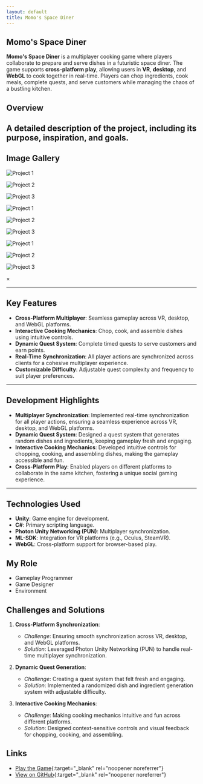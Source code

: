 ```yaml
---
layout: default
title: Momo's Space Diner
---
```


## Momo's Space Diner
**Momo's Space Diner** is a multiplayer cooking game where players collaborate to prepare and serve dishes in a futuristic space diner. The game supports **cross-platform play**, allowing users in **VR**, **desktop**, and **WebGL** to cook together in real-time. Players can chop ingredients, cook meals, complete quests, and serve customers while managing the chaos of a bustling kitchen.

## Overview
A detailed description of the project, including its purpose, inspiration, and goals.
---

## Image Gallery

<div class="gallery">
    <div class="gallery-item">
        <img src="{{ site.baseurl }}/assets/images/Momo.png" alt="Project 1" onclick="openLightbox(this)">
        <p></p>
    </div>
    <div class="gallery-item">
        <img src="{{ site.baseurl }}/assets/images/SD_1.png" alt="Project 2" onclick="openLightbox(this)">
        <p></p>
    </div>
    <div class="gallery-item">
        <img src="{{ site.baseurl }}/assets/images/SD_2.png" alt="Project 3" onclick="openLightbox(this)">
        <p></p>
    </div>
    <div class="gallery-item">
        <img src="{{ site.baseurl }}/assets/images/SD_3.png" alt="Project 1" onclick="openLightbox(this)">
        <p></p>
    </div>
    <div class="gallery-item">
        <img src="{{ site.baseurl }}/assets/images/SD_4.png" alt="Project 2" onclick="openLightbox(this)">
        <p></p>
    </div>
    <div class="gallery-item">
        <img src="{{ site.baseurl }}/assets/images/SD_5.png" alt="Project 3" onclick="openLightbox(this)">
        <p></p>
    </div>
    <div class="gallery-item">
        <img src="{{ site.baseurl }}/assets/images/SD_6.png" alt="Project 1" onclick="openLightbox(this)">
        <p></p>
    </div>
    <div class="gallery-item">
        <img src="{{ site.baseurl }}/assets/images/SD_7.png" alt="Project 2" onclick="openLightbox(this)">
        <p></p>
    </div>
    <div class="gallery-item">
        <img src="{{ site.baseurl }}/assets/images/SD_8.png" alt="Project 3" onclick="openLightbox(this)">
        <p></p>
    </div>
</div>


<!-- Lightbox Modal -->
<div id="lightbox" class="lightbox" onclick="closeLightbox()">
    <span class="close">&times;</span>
    <img id="lightbox-img" class="lightbox-content">
</div>

---
## Key Features

- **Cross-Platform Multiplayer**: Seamless gameplay across VR, desktop, and WebGL platforms.
- **Interactive Cooking Mechanics**: Chop, cook, and assemble dishes using intuitive controls.
- **Dynamic Quest System**: Complete timed quests to serve customers and earn points.
- **Real-Time Synchronization**: All player actions are synchronized across clients for a cohesive multiplayer experience.
- **Customizable Difficulty**: Adjustable quest complexity and frequency to suit player preferences.

---

## Development Highlights

- **Multiplayer Synchronization**: Implemented real-time synchronization for all player actions, ensuring a seamless experience across VR, desktop, and WebGL platforms.
- **Dynamic Quest System**: Designed a quest system that generates random dishes and ingredients, keeping gameplay fresh and engaging.
- **Interactive Cooking Mechanics**: Developed intuitive controls for chopping, cooking, and assembling dishes, making the gameplay accessible and fun.
- **Cross-Platform Play**: Enabled players on different platforms to collaborate in the same kitchen, fostering a unique social gaming experience.

---

## Technologies Used
- **Unity**: Game engine for development.
- **C#**: Primary scripting language.
- **Photon Unity Networking (PUN)**: Multiplayer synchronization.
- **ML-SDK**: Integration for VR platforms (e.g., Oculus, SteamVR).
- **WebGL**: Cross-platform support for browser-based play.

## My Role
- Gameplay Programmer
- Game Designer
- Environment

## Challenges and Solutions

1. **Cross-Platform Synchronization**:
   - *Challenge*: Ensuring smooth synchronization across VR, desktop, and WebGL platforms.
   - *Solution*: Leveraged Photon Unity Networking (PUN) to handle real-time multiplayer synchronization.

2. **Dynamic Quest Generation**:
   - *Challenge*: Creating a quest system that felt fresh and engaging.
   - *Solution*: Implemented a randomized dish and ingredient generation system with adjustable difficulty.

3. **Interactive Cooking Mechanics**:
   - *Challenge*: Making cooking mechanics intuitive and fun across different platforms.
   - *Solution*: Designed context-sensitive controls and visual feedback for chopping, cooking, and assembling.

## Links
- [Play the Game](https://massiveloop.com/world/c6f1274e-396f-41de-ae29-ec2550f8cbee){:target="_blank" rel="noopener noreferrer"}
- [View on GitHub](https://gitfront.io/r/BrandonW24/iXvRRiq2iycM/Momo-Space-Diner-Code-Repo/){:target="_blank" rel="noopener noreferrer"}